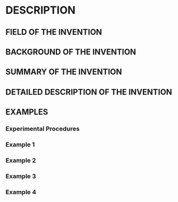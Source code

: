 # DESCRIPTION

## FIELD OF THE INVENTION

## BACKGROUND OF THE INVENTION

## SUMMARY OF THE INVENTION

## DETAILED DESCRIPTION OF THE INVENTION

## EXAMPLES

### Experimental Procedures

### Example 1

### Example 2

### Example 3

### Example 4


